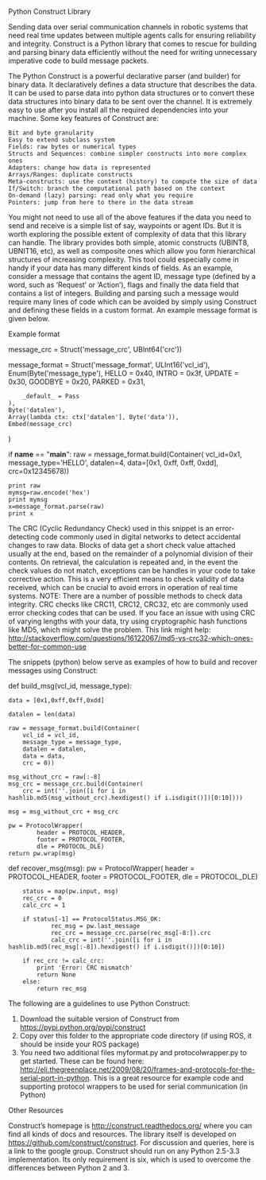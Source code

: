 Python Construct Library


Sending data over serial communication channels in robotic systems that need real time updates between multiple agents calls for ensuring reliability and integrity. Construct is a Python library that comes to rescue for building and parsing binary data efficiently without the need for writing unnecessary imperative code to build message packets.

The Python Construct is a powerful declarative parser (and builder) for binary data. It declaratively defines a data structure that describes the data. It can be used to parse data into python data structures or to convert these data structures into binary data to be sent over the channel. It is extremely easy to use after you install all the required dependencies into your machine.
Some key features of Construct are:

    Bit and byte granularity
    Easy to extend subclass system
    Fields: raw bytes or numerical types
    Structs and Sequences: combine simpler constructs into more complex ones
    Adapters: change how data is represented
    Arrays/Ranges: duplicate constructs
    Meta-constructs: use the context (history) to compute the size of data
    If/Switch: branch the computational path based on the context
    On-demand (lazy) parsing: read only what you require
    Pointers: jump from here to there in the data stream

You might not need to use all of the above features if the data you need to send and receive is a simple list of say, waypoints or agent IDs. But it is worth exploring the possible extent of complexity of data that this library can handle. The library provides both simple, atomic constructs (UBINT8, UBNIT16, etc), as well as composite ones which allow you form hierarchical structures of increasing complexity.
This tool could especially come in handy if your data has many different kinds of fields. As an example, consider a message that contains the agent ID, message type (defined by a word, such as ‘Request’ or ‘Action’), flags and finally the data field that contains a list of integers. Building and parsing such a message would require many lines of code which can be avoided by simply using Construct and defining these fields in a custom format. An example message format is given below.

Example format

message_crc = Struct('message_crc', UBInt64('crc'))


message_format = Struct('message_format',
    ULInt16('vcl_id'),
    Enum(Byte('message_type'),
    HELLO = 0x40,
    INTRO = 0x3f,
    UPDATE = 0x30,
    GOODBYE = 0x20,
    PARKED = 0x31,

        _default_ = Pass
    ),
    Byte('datalen'),
    Array(lambda ctx: ctx['datalen'], Byte('data')),
    Embed(message_crc)
)


if __name__ == "__main__":
    raw = message_format.build(Container(
    vcl_id=0x1,
        message_type='HELLO',
        datalen=4,
        data=[0x1, 0xff, 0xff, 0xdd],
        crc=0x12345678))

    print raw
    mymsg=raw.encode('hex')
    print mymsg
    x=message_format.parse(raw)
    print x



The CRC (Cyclic Redundancy Check) used in this snippet is an error-detecting code commonly used in digital networks to detect accidental changes to raw data. Blocks of data get a short check value attached usually at the end, based on the remainder of a polynomial division of their contents. On retrieval, the calculation is repeated and, in the event the check values do not match, exceptions can be handles in your code to take corrective action. This is a very efficient means to check validity of data received, which can be crucial to avoid errors in operation of real time systems.
NOTE: There are a number of possible methods to check data integrity. CRC checks like CRC11, CRC12, CRC32, etc are commonly used error checking codes that can be used. If you face an issue with using CRC of varying lengths with your data, try using cryptographic hash functions like MD5, which might solve the problem. This link might help: http://stackoverflow.com/questions/16122067/md5-vs-crc32-which-ones-better-for-common-use

The snippets (python) below serve as examples of how to build and recover messages using Construct:

def build_msg(vcl_id, message_type):

    data = [0x1,0xff,0xff,0xdd]

    datalen = len(data)

    raw = message_format.build(Container(
        vcl_id = vcl_id,
        message_type = message_type,
        datalen = datalen,
        data = data,
        crc = 0))

    msg_without_crc = raw[:-8]
    msg_crc = message_crc.build(Container(
        crc = int(''.join([i for i in hashlib.md5(msg_without_crc).hexdigest() if i.isdigit()])[0:10])))

    msg = msg_without_crc + msg_crc

    pw = ProtocolWrapper(
            header = PROTOCOL_HEADER,
            footer = PROTOCOL_FOOTER,
            dle = PROTOCOL_DLE)
    return pw.wrap(msg)


def recover_msg(msg):
        pw = ProtocolWrapper(
        header = PROTOCOL_HEADER,
        footer = PROTOCOL_FOOTER,
        dle = PROTOCOL_DLE)

        status = map(pw.input, msg)
        rec_crc = 0
        calc_crc = 1

        if status[-1] == ProtocolStatus.MSG_OK:
                rec_msg = pw.last_message
                rec_crc = message_crc.parse(rec_msg[-8:]).crc
                calc_crc = int(''.join([i for i in hashlib.md5(rec_msg[:-8]).hexdigest() if i.isdigit()])[0:10])

        if rec_crc != calc_crc:
            print 'Error: CRC mismatch'
            return None
        else:
            return rec_msg




The following are a guidelines to use Python Construct:
1. Download the suitable version of Construct from https://pypi.python.org/pypi/construct
2. Copy over this folder to the appropriate code directory (if using ROS, it should be inside your ROS package)
3. You need two additional files myformat.py and protocolwrapper.py to get started. These can be found here: http://eli.thegreenplace.net/2009/08/20/frames-and-protocols-for-the-serial-port-in-python. This is a great resource for example code and supporting protocol wrappers to be used for serial communication (in Python)

Other Resources


Construct’s homepage is http://construct.readthedocs.org/ where you can find all kinds of docs and resources. The library itself is developed on https://github.com/construct/construct. For discussion and queries, here is a link to the google group.
Construct should run on any Python 2.5-3.3 implementation. Its only requirement is six, which is used to overcome the differences between Python 2 and 3.
